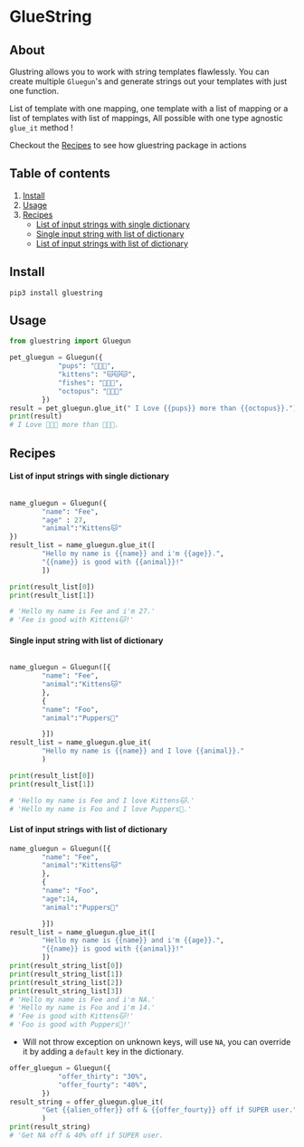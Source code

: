 # GlueString

## About

Glustring allows you to work with string templates flawlessly. 
You can create multiple `Gluegun`'s and generate strings out your templates with just one function. 

List of template with one mapping, one template with a list of mapping or a list of templates with list of mappings, All possible with one type agnostic `glue_it` method !

Checkout the [Recipes](#recipes) to see how gluestring package in actions

## Table of contents

1.   [Install](#install)
2.   [Usage](#usage)
3.   [Recipes](#recipes)
        - [List of input strings with single dictionary](####list-of-input-strings-with-single-dictionary)
        - [Single input string with list of dictionary](####single-input-string-with-list-of-dictionary)
        - [List of input strings with list of dictionary](####list-of-input-strings-with-list-of-dictionary)



## Install

`pip3 install gluestring` 

## Usage

``` python
from gluestring import Gluegun

pet_gluegun = Gluegun({
            "pups": "🐶🐶🐶",
            "kittens": "🐱🐱🐱",
            "fishes": "🐠🐠🐠",
            "octopus": "🐙🐙🐙"
        })
result = pet_gluegun.glue_it(" I Love {{pups}} more than {{octopus}}.")
print(result) 
# I Love 🐶🐶🐶 more than 🐙🐙🐙.
```

## Recipes
####  List of input strings with single dictionary
``` python

name_gluegun = Gluegun({
        "name": "Fee",
        "age" : 27,
        "animal":"Kittens🐱"
})
result_list = name_gluegun.glue_it([
        "Hello my name is {{name}} and i'm {{age}}.",
        "{{name}} is good with {{animal}}!"
        ])

print(result_list[0])
print(result_list[1])

# 'Hello my name is Fee and i'm 27.'
# 'Fee is good with Kittens🐱!'
```

#### Single input string with list of dictionary
``` python

name_gluegun = Gluegun([{
        "name": "Fee",
        "animal":"Kittens🐱"
        },
        {
        "name": "Foo",
        "animal":"Puppers🐶"

        }])
result_list = name_gluegun.glue_it(
        "Hello my name is {{name}} and I love {{animal}}."
        )

print(result_list[0])
print(result_list[1])

# 'Hello my name is Fee and I love Kittens🐱.'
# 'Hello my name is Foo and I love Puppers🐶.'
```
#### List of input strings with list of dictionary
```python
name_gluegun = Gluegun([{
        "name": "Fee",
        "animal":"Kittens🐱"
        },
        {
        "name": "Foo",
        "age":14,
        "animal":"Puppers🐶"

        }])
result_list = name_gluegun.glue_it([
        "Hello my name is {{name}} and i'm {{age}}.",
        "{{name}} is good with {{animal}}!"
        ])
print(result_string_list[0])
print(result_string_list[1])
print(result_string_list[2])
print(result_string_list[3])
# 'Hello my name is Fee and i'm NA.'
# 'Hello my name is Foo and i'm 14.'
# 'Fee is good with Kittens🐱!'
# 'Foo is good with Puppers🐶!'
```
*  Will not throw exception on unknown keys, will use `NA`, you can override it by adding a `default` key in the dictionary.
``` python
offer_gluegun = Gluegun({
            "offer_thirty": "30%",
            "offer_fourty": "40%",
        })
result_string = offer_gluegun.glue_it(
        "Get {{alien_offer}} off & {{offer_fourty}} off if SUPER user."
        )
print(result_string)
# 'Get NA off & 40% off if SUPER user.
```

